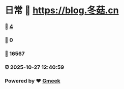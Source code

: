 # 日常 :link: https://blog.冬菇.cn 
### :page_facing_up: [4](https://blog.冬菇.cn/tag.html) 
### :speech_balloon: 0 
### :hibiscus: 16567 
### :alarm_clock: 2025-10-27 12:40:59 
### Powered by :heart: [Gmeek](https://github.com/Meekdai/Gmeek)
